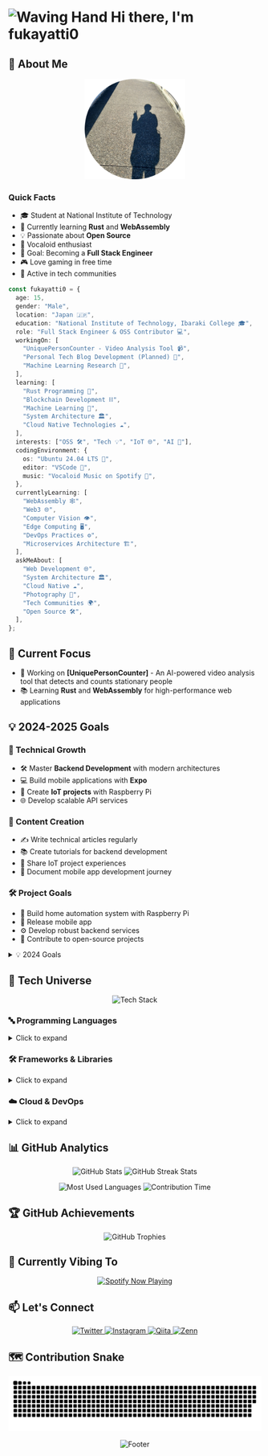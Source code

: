 # <img src="https://raw.githubusercontent.com/Tarikul-Islam-Anik/Animated-Fluent-Emojis/master/Emojis/Hand%20gestures/Waving%20Hand.png" alt="Waving Hand" width="35" height="35" /> Hi there, I'm **fukayatti0**

## 💫 About Me

<p align="center">
  <img src="/profile.png" width="200" height="200" alt="Profile Picture" />
</p>

### Quick Facts

- 🎓 Student at National Institute of Technology
- 🌱 Currently learning **Rust** and **WebAssembly**
- 💡 Passionate about **Open Source**
- 🎵 Vocaloid enthusiast
- 🎯 Goal: Becoming a **Full Stack Engineer**
- 🎮 Love gaming in free time
- 🌟 Active in tech communities

```typescript
const fukayatti0 = {
  age: 15,
  gender: "Male",
  location: "Japan 🇯🇵",
  education: "National Institute of Technology, Ibaraki College 🎓",
  role: "Full Stack Engineer & OSS Contributor 💻",
  workingOn: [
    "UniquePersonCounter - Video Analysis Tool 📹",
    "Personal Tech Blog Development (Planned) 📝",
    "Machine Learning Research 🤖",
  ],
  learning: [
    "Rust Programming 🦀",
    "Blockchain Development ⛓️",
    "Machine Learning 🧠",
    "System Architecture 🏛️",
    "Cloud Native Technologies ☁️",
  ],
  interests: ["OSS 🛠️", "Tech 💡", "IoT 🌐", "AI 🤖"],
  codingEnvironment: {
    os: "Ubuntu 24.04 LTS 🐧",
    editor: "VSCode 📝",
    music: "Vocaloid Music on Spotify 🎵",
  },
  currentlyLearning: [
    "WebAssembly 🕸️",
    "Web3 🌐",
    "Computer Vision 👁️",
    "Edge Computing 🖥️",
    "DevOps Practices ⚙️",
    "Microservices Architecture 🏗️",
  ],
  askMeAbout: [
    "Web Development 🌐",
    "System Architecture 🏛️",
    "Cloud Native ☁️",
    "Photography 📸",
    "Tech Communities 🌍",
    "Open Source 🛠️",
  ],
};
```

## 🎯 Current Focus

- 🚀 Working on **[UniquePersonCounter]** - An AI-powered video analysis tool that detects and counts stationary people
- 📚 Learning **Rust** and **WebAssembly** for high-performance web applications

## 💡 2024-2025 Goals

### 🔧 Technical Growth

- 🛠️ Master **Backend Development** with modern architectures
- 💻 Build mobile applications with **Expo**
- 🤖 Create **IoT projects** with Raspberry Pi
- 🌐 Develop scalable API services

### 📝 Content Creation

- ✍️ Write technical articles regularly
- 📚 Create tutorials for backend development
- 🔌 Share IoT project experiences
- 📱 Document mobile app development journey

### 🛠 Project Goals

- 🤖 Build home automation system with Raspberry Pi
- 📱 Release mobile app
- ⚙️ Develop robust backend services
- 🌟 Contribute to open-source projects

<details>
<summary>💡 2024 Goals</summary>

### 🔧 Technical Growth

- 🛠️ Master **Rust Programming** fundamentals
- 💻 Develop club website from scratch

### 📝 Content Creation

- ✍️ Launch technical blog
- 📊 Publish monthly tech articles

</details>

## 💫 Tech Universe

<p align="center">
  <img src="https://skillicons.dev/icons?i=py,js,ts,rust,cpp,react,nextjs,astro,tailwindcss,wasm,linux,docker,githubactions,vercel" alt="Tech Stack" />
</p>

### 🔤 Programming Languages

<details>
<summary>Click to expand</summary>
<p align="center">
  <img src="https://custom-icon-badges.demolab.com/badge/Python-14354C?style=for-the-badge&logo=python&logoColor=white" alt="Python" />
  <img src="https://custom-icon-badges.demolab.com/badge/JavaScript-F7DF1E?style=for-the-badge&logo=javascript&logoColor=black" alt="JavaScript" />
  <img src="https://custom-icon-badges.demolab.com/badge/TypeScript-007ACC?style=for-the-badge&logo=typescript&logoColor=white" alt="TypeScript" />
  <img src="https://custom-icon-badges.demolab.com/badge/Rust-b7410e?style=for-the-badge&logo=rust&logoColor=white" alt="Rust" />
  <img src="https://custom-icon-badges.demolab.com/badge/C++-00599C?style=for-the-badge&logo=cpp&logoColor=white" alt="C++" />
</p>
</details>

### 🛠 Frameworks & Libraries

<details>
<summary>Click to expand</summary>
<p align="center">
  <img src="https://custom-icon-badges.demolab.com/badge/React-20232A?style=for-the-badge&logo=react&logoColor=61DAFB" alt="React" />
  <img src="https://custom-icon-badges.demolab.com/badge/Next.js-000000?style=for-the-badge&logo=next.js&logoColor=white" alt="Next.js" />
  <img src="https://custom-icon-badges.demolab.com/badge/Astro-FF5D01?style=for-the-badge&logo=astro&logoColor=white" alt="Astro" />
  <img src="https://custom-icon-badges.demolab.com/badge/Tailwind%20CSS-06B6D4?style=for-the-badge&logo=tailwindcss&logoColor=white" alt="Tailwind CSS" />
  <img src="https://custom-icon-badges.demolab.com/badge/WebAssembly-654ff0?style=for-the-badge&logo=webassembly&logoColor=white" alt="WebAssembly" />
  <img src="https://custom-icon-badges.demolab.com/badge/Expo-000020?style=for-the-badge&logo=expo&logoColor=white" alt="Expo" />
</p>
</details>

### ☁️ Cloud & DevOps

<details>
<summary>Click to expand</summary>
<p align="center">
  <img src="https://custom-icon-badges.demolab.com/badge/Linux-FCC624?style=for-the-badge&logo=linux&logoColor=black" alt="Linux" />
  <img src="https://custom-icon-badges.demolab.com/badge/Docker-2496ED?style=for-the-badge&logo=docker&logoColor=white" alt="Docker" />
  <img src="https://custom-icon-badges.demolab.com/badge/GitHub%20Actions-2088FF?style=for-the-badge&logo=githubactions&logoColor=white" alt="GitHub Actions" />
  <img src="https://custom-icon-badges.demolab.com/badge/Vercel-000000?style=for-the-badge&logo=vercel&logoColor=white" alt="Vercel" />
</p>
</details>

## 📊 GitHub Analytics

<p align="center">
  <img src="https://github-readme-stats.vercel.app/api?username=fukayatti0&show_icons=true&theme=tokyonight&hide_border=true&bg_color=00000000" alt="GitHub Stats" />
  <img src="https://github-readme-streak-stats.herokuapp.com/?user=fukayatti0&theme=tokyonight&hide_border=true&background=00000000" alt="GitHub Streak Stats" />
</p>

<p align="center">
  <img src="https://github-readme-stats.vercel.app/api/top-langs/?username=fukayatti0&layout=compact&theme=tokyonight&hide_border=true&bg_color=00000000" alt="Most Used Languages" />
  <img src="https://github-profile-summary-cards.vercel.app/api/cards/productive-time?username=fukayatti0&theme=tokyonight" alt="Contribution Time" />
</p>

## 🏆 GitHub Achievements

<p align="center">
  <img src="https://github-profile-trophy.vercel.app/?username=fukayatti0&theme=nord&column=7&no-frame=true&no-bg=true" alt="GitHub Trophies" />
</p>

## 🎵 Currently Vibing To

<p align="center">
  <a href="https://spotify-github-profile.kittinanx.com/api/view?uid=31lmxge4txoqvojaecos246eyire&redirect=true">
    <img src="https://spotify-github-profile.kittinanx.com/api/view?uid=31lmxge4txoqvojaecos246eyire&cover_image=true&theme=novatorem&show_offline=false&background_color=00000000&interchange=true" alt="Spotify Now Playing" />
  </a>
</p>

## 📫 Let's Connect

<p align="center">
  <a href="https://twitter.com/fukayatti0">
    <img src="https://img.shields.io/badge/X-000000.svg?style=for-the-badge&logo=X&logoColor=white" alt="Twitter" />
  </a>
  <a href="https://instagram.com/fukayatti0">
    <img src="https://img.shields.io/badge/Instagram-%23E4405F.svg?style=for-the-badge&logo=Instagram&logoColor=white" alt="Instagram" />
  </a>
  <a href="https://qiita.com/fukayatti0">
    <img src="https://img.shields.io/badge/Qiita-55C500.svg?style=for-the-badge&logo=qiita&logoColor=white" alt="Qiita" />
  </a>
  <a href="https://zenn.dev/fukayatti0">
    <img src="https://img.shields.io/badge/Zenn-3EA8FF.svg?style=for-the-badge&logo=zenn&logoColor=white" alt="Zenn" />
  </a>
</p>

## 🗺 Contribution Snake

<p align="center">
  <img src="https://raw.githubusercontent.com/fukayatti0/fukayatti0/output/github-contribution-grid-snake.svg" alt="GitHub Contribution Snake" />
</p>

<p align="center">
  <img src="https://capsule-render.vercel.app/api?type=waving&color=gradient&customColorList=0,2,2,5,30&height=100&section=footer" alt="Footer" />
</p>
